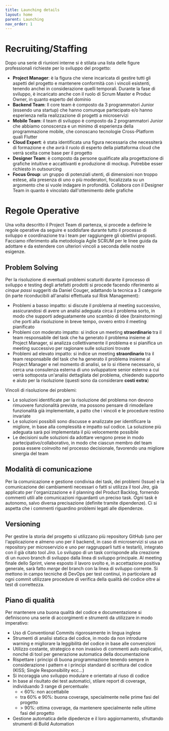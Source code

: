 ```yaml
---
title: Launching details
layout: home
parent: Launching
nav_order: 1
---
```


# Recruiting/Staffing
Dopo una serie di riunioni interne si è stilata una lista delle figure professionali richieste per lo sviluppo del progetto:
- <b>Project Manager</b>: è la figura che viene incaricata di gestire tutti gli aspetti del progetto e mantenere conformità con i vincoli esistenti, tenendo anchei in considerazione quelli temporali. Durante la fase di sviluppo, è incaricato anche con il ruolo di Scrum Master e Produc Owner, in quanto esperto del dominio
- <b>Backend Team</b>: Il core team è composto da 3 programmatori Junior (essendo una startup) che hanno comunque partecipato e/o hanno esperienza nella realizzazione di progetti a microservizi
- <b>Mobile Team</b>: il team di sviluppo è composto da 2 programmatori Junior che abbiamo conoscenza e un minimo di esperienza della programmazione mobile, che conoscano tecnologie Cross-Platform quali Flutter
- <b>Cloud Expert</b>: è stata identificata una figura necessaria che necessiterà di formazione e che avrà il ruolo di esperto della piattaforma cloud che verrà scelta come base per il progetto
- <b>Designer Team</b>: è composto da persone qualificate alla progettazione di grafiche intuitive e accattivanti e produzione di mockup. Potrebbe esser richiesto in outsourcing
- <b>Focus Group</b>: un gruppo di potenziali utenti, di dimensioni non troppo estese, alla presenza di uno o più moderatori, focalizzata su un argomento che si vuole indagare in profondità. Collabora con il Designer Team in quanto è vincolato dall'ottenimento delle grafiche

# Regole Operative
Una volta descritto il Project Team di partenza, si procede a definire le regole operative da seguire e soddisfare durante tutto il processo di sviluppo e coordinazione tra i team per raggiungere gli obiettivi proposti. Facciamo riferimento alla metodologia Agile SCRUM per le linee guida da adottare e da estendere con ulteriori vincoli a seconda delle nostre esigenze.

## Problem Solving
Per la risoluzione di eventuali problemi scaturiti durante il processo di sviluppo e testing degli artefatti prodotti si procede facendo riferimento ai <i> cinque passi </i> suggeriti da Daniel Couger, adattando la tecnica a 3 categorie (in parte riconducibili all'analisi effettuata sul Risk Management):
- Problemi a basso impatto: si discute il problema al meeting successivo, assicurandosi di avere un analisi adeguata circa il problema sorto, in modo che supporti adeguatamente uno scambio di idee (brainstorming) che porti alla risoluzione in breve tempo, ovvero entro il meeting pianificato
- Problemi con moderato impatto: si indice un meeting <b> straordinario </b> tra il team responsabile del task che ha generato il problema insieme al Project Manager, si analizza collettivamente il problema e si pianifica un meeting successivo per ragionare sulle soluzioni trovate
- Problemi ad elevato impatto: si indice un meeting <b> straordinario </b> tra il team responsabile del task che ha generato il problema insieme al Project Manager e nel momento di analisi, se lo si ritiene necessario, si cerca una consulenza esterna di uno sviluppatore senior esterno a cui verrà sottoposta un'analisi dettagliata del problema, chiedendo supporto e aiuto per la risoluzione (questi sono da considerare <b>costi extra</b>)

Vincoli di risoluzione dei problemi:
- Le soluzioni identificate per la risoluzione del problema non devono rimuovere funzionalità previste, ma possono pensare di rimodellare funzionalità già implementate, a patto che i vincoli e le procedure restino invariate
- Le soluzioni possibili sono discusse e analizzate per identificare la migliore, in base alla complessità e impatto sul codice. La soluzione più adeguata sarà poi implementata il più velocemente possibile
- Le decisioni sulle soluzioni da adottare vengono prese in modo partecipativo/collaborativo, in modo che ciascun membro del team possa essere coinvolto nel processo decisionale, favorendo una migliore sinergia del team

## Modalità di comunicazione
Per la comunicazione e gestione condivisa dei task, dei problemi (Issue) e la comunicazione dei cambiamenti necessari o fatti si utilizza il tool <i>Jira</i>, già applicato per l'organizzazione e il planning del Product Backlog, fornendo commenti utili alle comunicazioni riguardanti un preciso task. Ogni task è autonomo, salvo diversa precisazione (definite tramite dipendenze). Ci si aspetta che i commenti riguardino problemi legati alle dipendenze.

## Versioning
Per gestire la storia del progetto si utilizzano più repository GitHub (uno per l'applicazione e almeno uno per il backend, in caso di microservizi si usa un repository per microservizio e uno per raggrupparli tutti e testarli), integrato con il già citato tool <i>Jira</i>.
Lo sviluppo di un task corrisponde alla creazione di un nuovo branch di sviluppo dalla linea di sviluppo principale. Al meeting finale dello Sprint, viene esposto il lavoro svolto e, in accettazione positiva generale, sarà fatto <i>merge</i> del branch con la linea di sviluppo corrente.
Si mettono in campo tecniche di DevOps per test continui, in particolare ad ogni commit utilizzare procedure di verifica della qualità del codice oltre ai test di correttezza.

## Piano di qualità
Per mantenere una buona qualità del codice e documentazione si definiscono una serie di accorgimenti e strumenti da utilizzare in modo imperativo:
- Uso di Conventional Commits rigorosamente in lingua inglese
- Strumenti di analisi statica del codice, in modo da non introdurre warning e migliorare la leggibilità del codice in base alle convenzioni
- Utilizzo costante, strategico e non invasivo di commenti auto esplicativi, nonché di tool per generazione automatica della documentazione
- Rispettare i principi di buona programmazione tenendo sempre in considerazione i pattern e i principi standard di scrittura del codice (KISS; Single Responsibility ecc...)
- Si incoraggia uno sviluppo modulare e orientato al riuso di codice
- In base al risultato dei test automatici, stilare report di coverage, individuando 3 range di percentuale:
    - < 60%: non accettabile
    - tra 60% e 90%: buona coverage, specialmente nelle prime fasi del progetto
    - \> 90%: ottima coverage, da mantenere specialmente nelle ultime fasi del progetto
- Gestione automatica delle dipedenze e il loro aggiornamento, sfruttando strumenti di Build Automation



